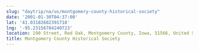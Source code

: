```yaml
---
slug: "daytrip/na/us/montgomery-county-historical-society"
date: '2001-01-30T04:37:00'
lat: '41.03182682391718'
lng: '-95.23156784240723'
location: 190 Street, Red Oak, Montgomery County, Iowa, 51566, United States
title: Montgomery County Historical Society
---
```



